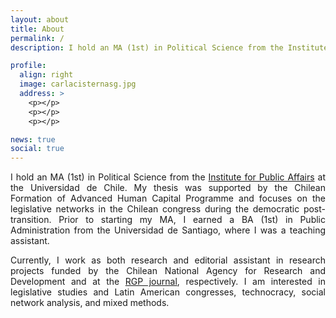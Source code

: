 ```yaml
---
layout: about
title: About
permalink: /
description: I hold an MA (1st) in Political Science from the Institute for Public Affairs at the Universidad de Chile.

profile:
  align: right
  image: carlacisternasg.jpg
  address: >
    <p></p>
    <p></p>
    <p></p>

news: true
social: true
---
```


<p align="justify">I hold an MA (1st) in Political Science from the <a href="http://www.inap.uchile.cl/" target="_blank">Institute for Public Affairs</a> at the Universidad de Chile. My thesis was supported by the Chilean Formation of Advanced Human Capital Programme and focuses on the legislative networks in the Chilean congress during the democratic post-transition. Prior to starting my MA, I earned a BA (1st) in Public Administration from the Universidad de Santiago, where I was a teaching assistant.</p>

<p align="justify">Currently, I work as both research and editorial assistant in research projects funded by the Chilean National Agency for Research and Development and at the <a href="http://www.revistadegestionpublica.cl/index.php/rgp" target="_blank">RGP journal</a>, respectively. I am interested in legislative studies and Latin American congresses, technocracy, social network analysis, and mixed methods.</p>
